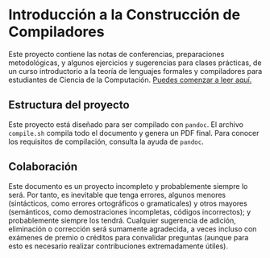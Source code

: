 # Introducción a la Construcción de Compiladores

Este proyecto contiene las notas de conferencias, preparaciones metodológicas, y algunos ejercicios y sugerencias para clases prácticas, de un curso introductorio a la teoría de lenguajes formales y compiladores para estudiantes de Ciencia de la Computación. [Puedes comenzar a leer aquí.](Content/0-Pre/0-Prefacio.md)

## Estructura del proyecto

Este proyecto está diseñado para ser compilado con `pandoc`. El archivo `compile.sh` compila todo el documento y genera un PDF final. Para conocer los requisitos de compilación, consulta la ayuda de `pandoc`.

## Colaboración

Este documento es un proyecto incompleto y probablemente siempre lo será. Por tanto, es inevitable que tenga errores, algunos menores (sintácticos, como errores ortográficos o gramaticales) y otros mayores (semánticos, como demostraciones incompletas, códigos incorrectos); y probablemente siempre los tendrá. Cualquier sugerencia de adición, eliminación o corrección será sumamente agradecida, a veces incluso con exámenes de premio o créditos para convalidar preguntas (aunque para esto es necesario realizar contribuciones extremadamente útiles).
